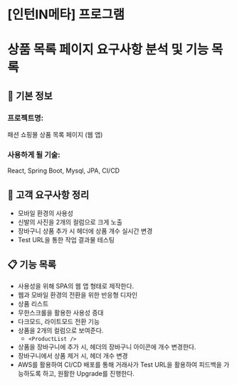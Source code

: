 # [인턴IN메타] 프로그램

# 상품 목록 페이지 요구사항 분석 및 기능 목록

## 📌 기본 정보

### 프로젝트명:

패션 쇼핑몰 상품 목록 페이지 (웹 앱)

### 사용하게 될 기술:

React, Spring Boot, Mysql, JPA, CI/CD

## 📝 고객 요구사항 정리

- 모바일 환경의 사용성
- 신발의 사진을 2개의 컬럼으로 크게 노출
- 장바구니 상품 추가 시 헤더에 상품 개수 실시간 변경
- Test URL을 통한 작업 결과물 테스팅

## 📋 기능 목록

- 사용성을 위해 SPA의 웹 앱 형태로 제작한다.
- 웹과 모바일 환경의 전환을 위한 반응형 디자인
- 상품 리스트
- 무한스크롤을 활용한 사용성 증대
- 다크모드, 라이트모드 전환 기능
- 상품을 2개의 컬럼으로 보여준다.
  - `<ProductList />`
- 상품을 장바구니에 추가 시, 헤더의 장바구니 아이콘에 개수 변경한다.
- 장바구니에서 상품 제거 시, 헤더 개수 변경
- AWS를 활용하여 CI/CD 배포를 통해 거래사가 Test URL을 활용하여 피드백을 가능하도록 하고, 원활한 Upgrade를 진행한다.
